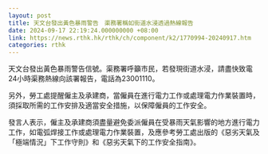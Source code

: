 ```yaml
---
layout: post
title: 天文台發出黃色暴雨警告　渠務署稱如街道水浸透過熱線報告
date: 2024-09-17 22:19:24.000000000 +08:00
link: https://news.rthk.hk/rthk/ch/component/k2/1770994-20240917.htm
categories: rthk
---
```


天文台發出黃色暴雨警告信號。渠務署呼籲市民，若發現街道水浸，請盡快致電24小時渠務熱線向該署報告，電話為23001110。

另外，勞工處提醒僱主及承建商，當僱員在進行電力工作或處理電力作業裝置時，須採取所需的工作安排及適當安全措施，以保障僱員的工作安全。

發言人表示，僱主及承建商須盡量避免委派僱員在受暴雨天氣影響的地方進行電力工作，如電弧焊接工作或處理電力作業裝置，及應參考勞工處出版的《惡劣天氣及「極端情況」下工作守則》和《惡劣天氣下的工作安全指南》。
